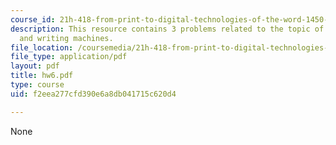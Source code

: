 ```yaml
---
course_id: 21h-418-from-print-to-digital-technologies-of-the-word-1450-present-fall-2005
description: This resource contains 3 problems related to the topic of scripts, grooves,
  and writing machines.
file_location: /coursemedia/21h-418-from-print-to-digital-technologies-of-the-word-1450-present-fall-2005/f2eea277cfd390e6a8db041715c620d4_hw6.pdf
file_type: application/pdf
layout: pdf
title: hw6.pdf
type: course
uid: f2eea277cfd390e6a8db041715c620d4

---
```

None